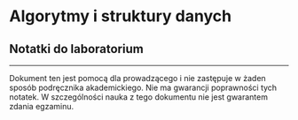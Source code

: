 # Algorytmy i struktury danych
## Notatki do laboratorium
-----

Dokument ten jest pomocą dla prowadzącego i nie zastępuje w żaden sposób podręcznika akademickiego. 
Nie ma gwarancji poprawności tych notatek.
W szczególności nauka z tego dokumentu nie jest gwarantem zdania egzaminu.
